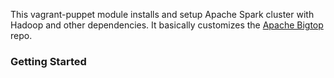 This vagrant-puppet module installs and setup Apache Spark cluster with Hadoop and other dependencies.  It basically customizes the <a href="https://github.com/apache/bigtop" target="_blank">Apache Bigtop</a> repo.

### Getting Started 


